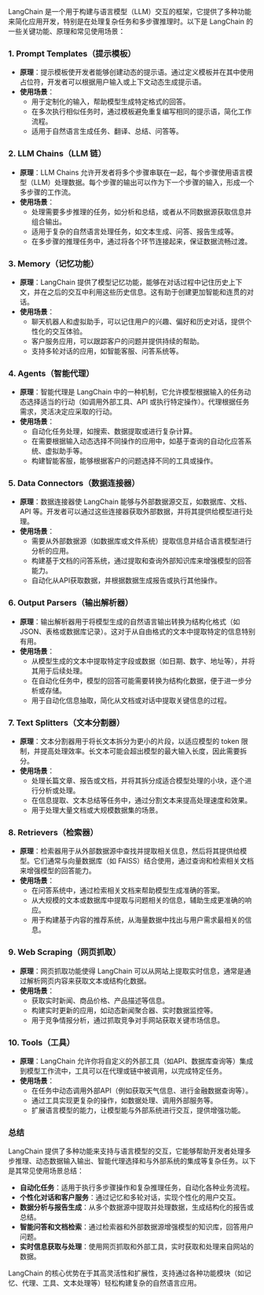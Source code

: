 LangChain 是一个用于构建与语言模型（LLM）交互的框架，它提供了多种功能来简化应用开发，特别是在处理复杂任务和多步骤推理时。以下是 LangChain 的一些关键功能、原理和常见使用场景：

### 1. **Prompt Templates（提示模板）**
   - **原理**：提示模板使开发者能够创建动态的提示语。通过定义模板并在其中使用占位符，开发者可以根据用户输入或上下文动态生成提示语。
   - **使用场景**：
     - 用于定制化的输入，帮助模型生成特定格式的回答。
     - 在多次执行相似任务时，通过模板避免重复编写相同的提示语，简化工作流程。
     - 适用于自然语言生成任务、翻译、总结、问答等。

### 2. **LLM Chains（LLM 链）**
   - **原理**：LLM Chains 允许开发者将多个步骤串联在一起，每个步骤使用语言模型（LLM）处理数据。每个步骤的输出可以作为下一个步骤的输入，形成一个多步骤的工作流。
   - **使用场景**：
     - 处理需要多步推理的任务，如分析和总结，或者从不同数据源获取信息并组合输出。
     - 适用于复杂的自然语言处理任务，如文本生成、问答、报告生成等。
     - 在多步骤的推理任务中，通过将各个环节连接起来，保证数据流畅过渡。

### 3. **Memory（记忆功能）**
   - **原理**：LangChain 提供了模型记忆功能，能够在对话过程中记住历史上下文，并在之后的交互中利用这些历史信息。这有助于创建更加智能和连贯的对话。
   - **使用场景**：
     - 聊天机器人和虚拟助手，可以记住用户的兴趣、偏好和历史对话，提供个性化的交互体验。
     - 客户服务应用，可以跟踪客户的问题并提供持续的帮助。
     - 支持多轮对话的应用，如智能客服、问答系统等。

### 4. **Agents（智能代理）**
   - **原理**：智能代理是 LangChain 中的一种机制，它允许模型根据输入的任务动态选择适当的行动（如调用外部工具、API 或执行特定操作）。代理根据任务需求，灵活决定应采取的行动。
   - **使用场景**：
     - 自动化任务处理，如搜索、数据提取或进行复杂计算。
     - 在需要根据输入动态选择不同操作的应用中，如基于查询的自动化应答系统、虚拟助手等。
     - 构建智能客服，能够根据客户的问题选择不同的工具或操作。

### 5. **Data Connectors（数据连接器）**
   - **原理**：数据连接器使 LangChain 能够与外部数据源交互，如数据库、文档、API 等。开发者可以通过这些连接器获取外部数据，并将其提供给模型进行处理。
   - **使用场景**：
     - 需要从外部数据源（如数据库或文件系统）提取信息并结合语言模型进行分析的应用。
     - 构建基于文档的问答系统，通过提取和查询外部知识库来增强模型的回答能力。
     - 自动化从API获取数据，并根据数据生成报告或执行其他操作。

### 6. **Output Parsers（输出解析器）**
   - **原理**：输出解析器用于将模型生成的自然语言输出转换为结构化格式（如 JSON、表格或数据库记录）。这对于从自由格式的文本中提取特定的信息特别有用。
   - **使用场景**：
     - 从模型生成的文本中提取特定字段或数据（如日期、数字、地址等），并将其用于后续处理。
     - 在自动化任务中，模型的回答可能需要转换为结构化数据，便于进一步分析或存储。
     - 用于自动化信息抽取，简化从文档或对话中提取关键信息的过程。

### 7. **Text Splitters（文本分割器）**
   - **原理**：文本分割器用于将长文本拆分为更小的片段，以适应模型的 token 限制，并提高处理效率。长文本可能会超出模型的最大输入长度，因此需要拆分。
   - **使用场景**：
     - 处理长篇文章、报告或文档，并将其拆分成适合模型处理的小块，逐个进行分析或处理。
     - 在信息提取、文本总结等任务中，通过分割文本来提高处理速度和效果。
     - 用于处理大量文档或大规模数据集的场景。

### 8. **Retrievers（检索器）**
   - **原理**：检索器用于从外部数据源中查找并提取相关信息，然后将其提供给模型。它们通常与向量数据库（如 FAISS）结合使用，通过查询和检索相关文档来增强模型的回答能力。
   - **使用场景**：
     - 在问答系统中，通过检索相关文档来帮助模型生成准确的答案。
     - 从大规模的文本或数据库中提取与问题相关的信息，辅助生成更准确的响应。
     - 用于构建基于内容的推荐系统，从海量数据中找出与用户需求最相关的信息。

### 9. **Web Scraping（网页抓取）**
   - **原理**：网页抓取功能使得 LangChain 可以从网站上提取实时信息，通常是通过解析网页内容来获取文本或结构化数据。
   - **使用场景**：
     - 获取实时新闻、商品价格、产品描述等信息。
     - 构建实时更新的应用，如动态新闻聚合器、实时数据监控等。
     - 用于竞争情报分析，通过抓取竞争对手网站获取关键市场信息。

### 10. **Tools（工具）**
   - **原理**：LangChain 允许你将自定义的外部工具（如API、数据库查询等）集成到模型工作流中，工具可以在代理或链中被调用，以完成特定任务。
   - **使用场景**：
     - 在任务中动态调用外部API（例如获取天气信息、进行金融数据查询等）。
     - 通过工具实现更复杂的操作，如数据处理、调用外部服务等。
     - 扩展语言模型的能力，让模型能与外部系统进行交互，提供增强功能。

### 总结

LangChain 提供了多种功能来支持与语言模型的交互，它能够帮助开发者处理多步推理、动态数据输入输出、智能代理选择和与外部系统的集成等复杂任务。以下是其常见使用场景总结：

- **自动化任务**：适用于执行多步骤操作和复杂推理任务，自动化各种业务流程。
- **个性化对话和客户服务**：通过记忆和多轮对话，实现个性化的用户交互。
- **数据分析与报告生成**：从多个数据源中提取并处理数据，生成结构化的报告或总结。
- **智能问答和文档检索**：通过检索器和外部数据源增强模型的知识库，回答用户问题。
- **实时信息获取与处理**：使用网页抓取和外部工具，实时获取和处理来自网站的数据。

LangChain 的核心优势在于其高灵活性和扩展性，支持通过各种功能模块（如记忆、代理、工具、文本处理等）轻松构建复杂的自然语言应用。